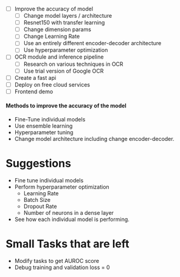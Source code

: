 - [ ] Improve the accuracy of model
    - [ ] Change model layers / architecture
    - [ ] Resnet150 with transfer learning
    - [ ] Change dimension params
    - [ ] Change Learning Rate
    - [ ] Use an entirely different encoder-decoder architecture
    - [ ] Use hyperparameter optimization
- [ ] OCR module and inference pipeline
    - [ ] Research on various techniques in OCR
    - [ ] Use trial version of Google OCR
- [ ] Create a fast api
- [ ] Deploy on free cloud services
- [ ] Frontend demo

#### Methods to improve the accuracy of the model
* Fine-Tune individual models
* Use ensemble learning
* Hyperparameter tuning
* Change model architecture including change encoder-decoder.

# Suggestions
* Fine tune individual models
* Perform hyperparameter optimization
    * Learning Rate
    * Batch Size
    * Dropout Rate
    * Number of neurons in a dense layer
* See how each individual model is performing.

# Small Tasks that are left
* Modify tasks to get AUROC score
* Debug training and validation loss = 0